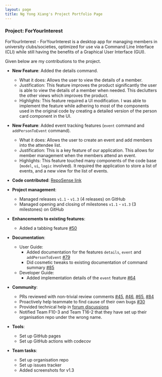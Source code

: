 ```yaml
---
layout: page
title: Ng Yong Xiang's Project Portfolio Page
---
```


### Project: ForYourInterest

ForYourInterest - ForYourInterest is a desktop app for managing members in university clubs/societies, optimized for use via a Command Line Interface (CLI) while still having the benefits of a Graphical User Interface (GUI).

Given below are my contributions to the project.

* **New Feature**: Added the details command.
  * What it does: Allows the user to view the details of a member.
  * Justification: This feature improves the product significantly the user is able to view the details of a member when needed. This declutters the other views which improves the product.
  * Highlights: This feature required a UI modification. I was able to implement the feature while adhering to most of the components used in the original code by creating a detailed version of the person card component in the UI.
  
* **New Feature**: Added event tracking features (`event` command and `addPersonToEvent` command).
  * What it does: Allows the user to create an event and add members into the attendee list.
  * Justification: This is a key feature of our application. This allows for member management when the members attend an event.
  * Highlights: This feature touched many components of the code base (`model`, `ui`, `logic` involved). It required the application to store a list of events, and a new view for the list of events.

* **Code contributed**: [RepoSense link](https://nus-cs2103-ay2122s1.github.io/tp-dashboard/?search=&sort=groupTitle&sortWithin=title&timeframe=commit&mergegroup=&groupSelect=groupByRepos&breakdown=true&checkedFileTypes=docs~functional-code~test-code~other&since=2021-09-17&tabOpen=true&tabType=authorship&zFR=false&tabAuthor=yongxiangng&tabRepo=AY2122S1-CS2103-T16-4%2Ftp%5Bmaster%5D&authorshipIsMergeGroup=false&authorshipFileTypes=docs~functional-code~test-code~other&authorshipIsBinaryFileTypeChecked=false)

* **Project management**:
  * Managed releases `v1.1` - `v1.3` (4 releases) on GitHub
  * Managed opening and closing of milestones `v1.1` - `v1.3` (3 milestones) on GitHub

* **Enhancements to existing features**:
  * Added a tabbing feature [\#50](https://github.com/AY2122S1-CS2103-T16-4/tp/pull/50)

* **Documentation**:
  * User Guide:
    * Added documentation for the features `details`, `event` and `addPersonToEvent` [\#79](https://github.com/AY2122S1-CS2103-T16-4/tp/pull/79)
    * Did cosmetic tweaks to existing documentation of command summary [\#85](https://github.com/AY2122S1-CS2103-T16-4/tp/pull/85)
  * Developer Guide:
    * Added implementation details of the `event` feature [\#64](https://github.com/AY2122S1-CS2103-T16-4/tp/pull/64)

* **Community**:
  * PRs reviewed with non-trivial review comments [\#45](https://github.com/AY2122S1-CS2103-T16-4/tp/pull/45), [\#46](https://github.com/AY2122S1-CS2103-T16-4/tp/pull/46), [\#65](https://github.com/AY2122S1-CS2103-T16-4/tp/pull/65), [\#84](https://github.com/AY2122S1-CS2103-T16-4/tp/pull/84)
  * Proactively help teammate to find cause of their own bugs [\#30](https://github.com/AY2122S1-CS2103-T16-4/tp/pull/30)
  * Provided technical help in [forum discussions](https://github.com/nus-cs2103-AY2122S1/forum/issues/134#issuecomment-908405186)
  * Notified Team F10-3 and Team T16-2 that they have set up their organisation repo under the wrong name.

* **Tools**:
  * Set up GitHub pages
  * Set up GitHub actions with codecov

* **Team tasks**:
  * Set up organisation repo
  * Set up issues tracker
  * Added screenshots for v1.3
